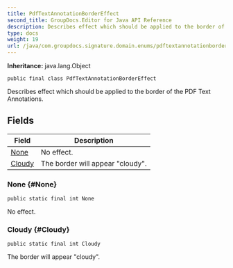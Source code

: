 ```yaml
---
title: PdfTextAnnotationBorderEffect
second_title: GroupDocs.Editor for Java API Reference
description: Describes effect which should be applied to the border of the PDF Text Annotations.
type: docs
weight: 19
url: /java/com.groupdocs.signature.domain.enums/pdftextannotationbordereffect/
---
```

**Inheritance:**
java.lang.Object
```
public final class PdfTextAnnotationBorderEffect
```

Describes effect which should be applied to the border of the PDF Text Annotations.
## Fields

| Field | Description |
| --- | --- |
| [None](#None) | No effect. |
| [Cloudy](#Cloudy) | The border will appear "cloudy". |
### None {#None}
```
public static final int None
```


No effect.

### Cloudy {#Cloudy}
```
public static final int Cloudy
```


The border will appear "cloudy".

